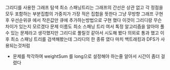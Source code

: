 그리디를 사용한 그래프 탐색
최소 스패닝트리는 그래프의 간선은 상관 없고
각 정점을 모두 포함하는 부분집합의 가중치가 가장 적은 집합을 뜻한다
그냥 무방향 그래프 구현 후 우선순위큐 에서 작은값만 큐에 추가하는방법으로
구현 했다
이것이 그리디랑 무슨 차이가 있는지 모르겠다
문제 이름도 최소 스패닝 트리 여서 톡정 알고리즘을 알아야 풀 수 있는 문제라고 생각했지만
그리디로 풀릴것 같아서 시도해 봤다 의외로 통과 했고 
이후 최소 스패닝 트리를 검색해봤는데 그리디의 한 종류 였다
마치 백트래킹과 DFS가 사용되는것처럼 

+ 문제를 착각하여 weightSum 를 long으로 설정해야 하는줄 알아서 시간이 좀더 걸렸다
